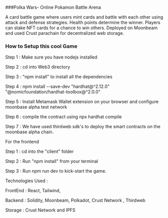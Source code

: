 ###Polka Wars-  Online Pokamon Battle Arena

A card battle game where users mint cards and battle with each other using attack and defense strategies. Health points determine the winner. Players can stake NFT cards for a chance to win others. Deployed on Moonbeam and used Crust parachain for decentralized web storage.


### How to Setup this cool Game 

Step 1 : Make sure you have nodejs installed 

Step 2 : cd into Web3 directory 

Step 3 : "npm install" to install all the dependencies 

Step 4 :  npm install --save-dev "hardhat@^2.12.0" "@nomicfoundation/hardhat-toolbox@^2.0.0"

Step 5 : Install Metamask Wallet extension on your browser and configure moonbase alpha test network

Step 6 : compile the contract using npx hardhat compile 

Step 7 : We have used thirdweb sdk's to deploy the smart contracts on the moonbase alpha chain. 

For the frontend 

Step 1 : cd into the "client" folder

Step 2 : Run "npm install" from your terminal 

Step 3 : Run npm run dev to kick-start the game. 

Technologies Used : 

FrontEnd : React, Tailwind, 

Backend : Solidity, Moonbeam, Polkadot,  Crust Network , Thirdweb

Storage : Crust Network and IPFS





